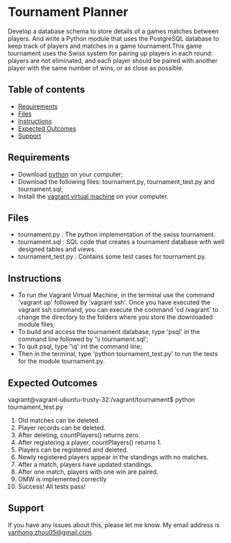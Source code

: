 # Tournament Planner

Develop a database schema to store details of a games matches between players. And write a Python module that uses the PostgreSQL database to keep track of players and matches in a game tournament.This game tournament uses the Swiss system for pairing up players in each round: players are not eliminated, and each player should be paired with another player with the same number of wins, or as close as possible.


## Table of contents

- [Requirements](#requirements)
- [Files](#files)
- [Instructions](#instructions)
- [Expected Outcomes](#expectedoutcomes)
- [Support](#support)


## Requirements

- Download [python](https://www.python.org/downloads/) on your computer;
- Download the following files: tournament.py, tournament_test.py and tournament.sql;
- Install the [vagrant virtual machine](https://www.vagrantup.com/downloads) on your computer.


## Files

* tournament.py : The python implementation of the swiss tournament.
* tournament.sql : SQL code that creates a tournament database with well designed tables 	and views. 
* tournament_test.py : Contains some test cases for tournament.py.


## Instructions

- To run the Vagrant Virtual Machine, in the terminal use the command 'vagrant up' followed by 'vagrant ssh'. Once you have executed the vagrant ssh command, you can execute the command 'cd /vagrant' to change the directory to the folders where you store the downloaded module files;
- To build and access the tournament database, type 'psql' in the command line followed by 
	'\i tournament.sql';
- To quit psql, type '\q' int the command line;
- Then in the terminal, type 'python tournament_test.py' to run the tests for the module tournament.py.


## Expected Outcomes

vagrant@vagrant-ubuntu-trusty-32:/vagrant/tournament$ python tournament_test.py 
1. Old matches can be deleted.
2. Player records can be deleted.
3. After deleting, countPlayers() returns zero.
4. After registering a player, countPlayers() returns 1.
5. Players can be registered and deleted.
6. Newly registered players appear in the standings with no matches.
7. After a match, players have updated standings.
8. After one match, players with one win are paired.
9. OMW is implemented correctly
10. Success!  All tests pass!


## Support

If you have any issues about this, please let me know.
My email address is yanhong.zhou05@gmail.com.

